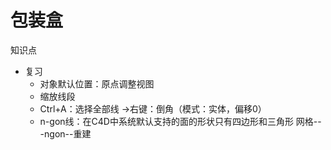 # 包装盒

知识点

- 复习
  - 对象默认位置：原点调整视图
  - 缩放线段
  - Ctrl+A：选择全部线 →右键：倒角（模式：实体，偏移0） 
  - n-gon线：在C4D中系统默认支持的面的形状只有四边形和三角形  网格---ngon--重建